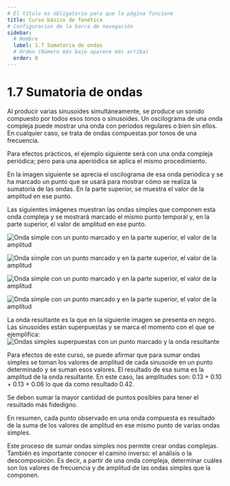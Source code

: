 ```yaml
---
# El título es obligatorio para que la página funcione
title: Curso básico de fonética
# Configuracion de la barra de navegación
sidebar:
  # Nombre
  label: 1.7 Sumatoria de ondas
  # Orden (Número más bajo aparece más arriba)
  order: 8
---
```

# 1.7 Sumatoria de ondas

Al producir varias sinusoides simultáneamente, se produce un sonido compuesto por todos esos tonos o sinusoides. Un oscilograma de una onda compleja puede mostrar una onda con períodos regulares o bien sin ellos. En cualquier caso, se trata de ondas compuestas por tonos de una frecuencia.

Para efectos prácticos, el ejemplo siguiente será con una onda compleja periódica; pero para una aperiódica se aplica el mismo procedimiento.

En la imagen siguiente se aprecia el oscilograma de esa onda periódica y se ha marcado un punto que se usará para mostrar cómo se realiza la sumatoria de las ondas. En la parte superior, se muestra el valor de la amplitud en ese punto.


Las siguientes imágenes muestran las ondas simples que componen esta onda compleja y se mostrará marcado el mismo punto temporal y, en la parte superior, el valor de amplitud en ese punto.

![Onda simple con un punto marcado y en la parte superior, el valor de la amplitud](/imagenes/sumatoria_01.png)

![Onda simple con un punto marcado y en la parte superior, el valor de la amplitud](/imagenes/sumatoria_02.png)

![Onda simple con un punto marcado y en la parte superior, el valor de la amplitud](/imagenes/sumatoria_03.png)

![Onda simple con un punto marcado y en la parte superior, el valor de la amplitud](/imagenes/sumatoria_04.png)

La onda resultante es la que en la siguiente imagen se presenta en negro. Las sinusoides están superpuestas y se marca el momento con el que se ejemplifica:
![Ondas simples superpuestas con un punto marcado y la onda resultante](/imagenes/sumatoria_todas.png)

Para efectos de este curso, se puede afirmar que para sumar ondas simples se toman los valores de amplitud de cada sinusoide en un punto determinado y se suman esos valores. El resultado de esa suma es la amplitud de la onda resultante. En este caso, las amplitudes son:
0.13 + 0.10 + 0.13 + 0.06 lo que da como resultado 0.42.

Se deben sumar la mayor cantidad de puntos posibles para tener el resultado más fidedigno.

En resumen, cada punto observado en una onda compuesta es resultado de la suma de los valores de amplitud en ese mismo punto de varias ondas simples.

Este proceso de sumar ondas simples nos permite crear ondas complejas. También es importante conocer el camino inverso: el análisis o la descomposición. Es decir, a partir de una onda compleja, determinar cuáles son los valores de frecuencia y de amplitud de las ondas simples que la componen.

